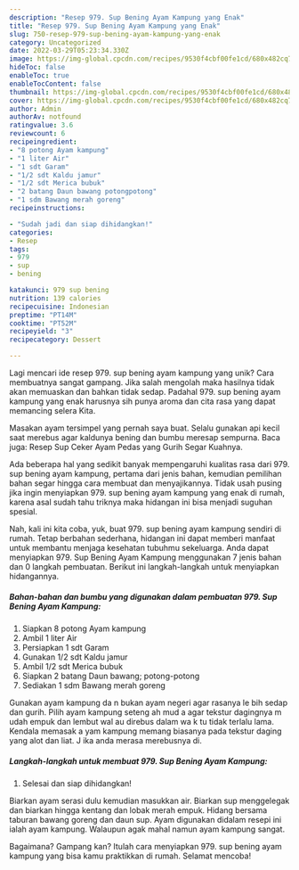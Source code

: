 ```yaml
---
description: "Resep 979. Sup Bening Ayam Kampung yang Enak"
title: "Resep 979. Sup Bening Ayam Kampung yang Enak"
slug: 750-resep-979-sup-bening-ayam-kampung-yang-enak
category: Uncategorized
date: 2022-03-29T05:23:34.330Z
image: https://img-global.cpcdn.com/recipes/9530f4cbf00fe1cd/680x482cq70/979-sup-bening-ayam-kampung-foto-resep-utama.jpg
hideToc: false
enableToc: true
enableTocContent: false
thumbnail: https://img-global.cpcdn.com/recipes/9530f4cbf00fe1cd/680x482cq70/979-sup-bening-ayam-kampung-foto-resep-utama.jpg
cover: https://img-global.cpcdn.com/recipes/9530f4cbf00fe1cd/680x482cq70/979-sup-bening-ayam-kampung-foto-resep-utama.jpg
author: Admin
authorAv: notfound
ratingvalue: 3.6
reviewcount: 6
recipeingredient:
- "8 potong Ayam kampung"
- "1 liter Air"
- "1 sdt Garam"
- "1/2 sdt Kaldu jamur"
- "1/2 sdt Merica bubuk"
- "2 batang Daun bawang potongpotong"
- "1 sdm Bawang merah goreng"
recipeinstructions:

- "Sudah jadi dan siap dihidangkan!"
categories:
- Resep
tags:
- 979
- sup
- bening

katakunci: 979 sup bening 
nutrition: 139 calories
recipecuisine: Indonesian
preptime: "PT14M"
cooktime: "PT52M"
recipeyield: "3"
recipecategory: Dessert

---
```





Lagi mencari ide resep 979. sup bening ayam kampung yang unik? Cara membuatnya sangat gampang. Jika salah mengolah maka hasilnya tidak akan memuaskan dan bahkan tidak sedap. Padahal 979. sup bening ayam kampung yang enak harusnya sih punya aroma dan cita rasa yang dapat memancing selera Kita.





Masakan ayam tersimpel yang pernah saya buat. Selalu gunakan api kecil saat merebus agar kaldunya bening dan bumbu meresap sempurna. Baca juga: Resep Sup Ceker Ayam Pedas yang Gurih Segar Kuahnya.

Ada beberapa hal yang sedikit banyak mempengaruhi kualitas rasa dari 979. sup bening ayam kampung, pertama dari jenis bahan, kemudian pemilihan bahan segar hingga cara membuat dan menyajikannya. Tidak usah pusing jika ingin menyiapkan 979. sup bening ayam kampung yang enak di rumah, karena asal sudah tahu triknya maka hidangan ini bisa menjadi suguhan spesial.






Nah, kali ini kita coba, yuk, buat 979. sup bening ayam kampung sendiri di rumah. Tetap berbahan sederhana, hidangan ini dapat memberi manfaat untuk membantu menjaga kesehatan tubuhmu sekeluarga. Anda dapat menyiapkan 979. Sup Bening Ayam Kampung menggunakan 7 jenis bahan dan 0 langkah pembuatan. Berikut ini langkah-langkah untuk menyiapkan hidangannya.

<!--inarticleads1-->

##### Bahan-bahan dan bumbu yang digunakan dalam pembuatan 979. Sup Bening Ayam Kampung:

1. Siapkan 8 potong Ayam kampung
1. Ambil 1 liter Air
1. Persiapkan 1 sdt Garam
1. Gunakan 1/2 sdt Kaldu jamur
1. Ambil 1/2 sdt Merica bubuk
1. Siapkan 2 batang Daun bawang; potong-potong
1. Sediakan 1 sdm Bawang merah goreng


Gunakan ayam kampung da n bukan ayam negeri agar rasanya le bih sedap dan gurih. Pilih ayam kampung seteng ah mud a agar tekstur dagingnya m udah empuk dan lembut wal au direbus dalam wa k tu tidak terlalu lama. Kendala memasak a yam kampung memang biasanya pada tekstur daging yang alot dan liat. J ika anda merasa merebusnya di. 

<!--inarticleads2-->

##### Langkah-langkah untuk membuat 979. Sup Bening Ayam Kampung:


1. Selesai dan siap dihidangkan!

Biarkan ayam serasi dulu kemudian masukkan air. Biarkan sup menggelegak dan biarkan hingga kentang dan lobak merah empuk. Hidang bersama taburan bawang goreng dan daun sup. Ayam digunakan didalam resepi ini ialah ayam kampung. Walaupun agak mahal namun ayam kampung sangat. 

Bagaimana? Gampang kan? Itulah cara menyiapkan 979. sup bening ayam kampung yang bisa kamu praktikkan di rumah. Selamat mencoba!
